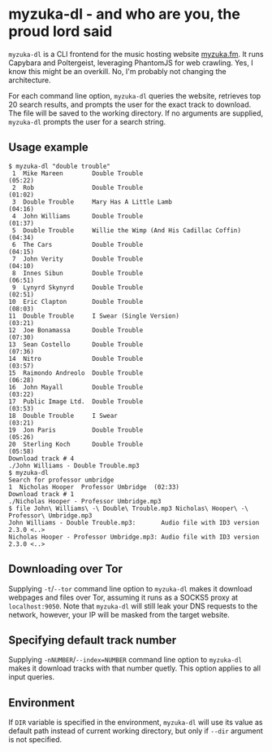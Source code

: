 myzuka-dl - and who are you, the proud lord said
================================================
`myzuka-dl` is a CLI frontend for the music hosting website
[myzuka.fm](https://myzuka.fm). It runs Capybara and Poltergeist, leveraging
PhantomJS for web crawling. Yes, I know this might be an overkill. No, I'm
probably not changing the architecture.

For each command line option, `myzuka-dl` queries the website, retrieves top 20
search results, and prompts the user for the exact track to download. The file
will be saved to the working directory. If no arguments are supplied,
`myzuka-dl` prompts the user for a search string.

Usage example
-------------
```
$ myzuka-dl "double trouble"
 1  Mike Mareen        Double Trouble                             (05:22)
 2  Rob                Double Trouble                             (01:02)
 3  Double Trouble     Mary Has A Little Lamb                     (04:16)
 4  John Williams      Double Trouble                             (01:37)
 5  Double Trouble     Willie the Wimp (And His Cadillac Coffin)  (04:34)
 6  The Cars           Double Trouble                             (04:15)
 7  John Verity        Double Trouble                             (04:10)
 8  Innes Sibun        Double Trouble                             (06:51)
 9  Lynyrd Skynyrd     Double Trouble                             (02:51)
10  Eric Clapton       Double Trouble                             (08:03)
11  Double Trouble     I Swear (Single Version)                   (03:21)
12  Joe Bonamassa      Double Trouble                             (07:30)
13  Sean Costello      Double Trouble                             (07:36)
14  Nitro              Double Trouble                             (03:57)
15  Raimondo Andreolo  Double Trouble                             (06:28)
16  John Mayall        Double Trouble                             (03:22)
17  Public Image Ltd.  Double Trouble                             (03:53)
18  Double Trouble     I Swear                                    (03:21)
19  Jon Paris          Double Trouble                             (05:26)
20  Sterling Koch      Double Trouble                             (05:58)
Download track # 4
./John Williams - Double Trouble.mp3
$ myzuka-dl
Search for professor umbridge
1  Nicholas Hooper  Professor Umbridge  (02:33)
Download track # 1
./Nicholas Hooper - Professor Umbridge.mp3
$ file John\ Williams\ -\ Double\ Trouble.mp3 Nicholas\ Hooper\ -\ Professor\ Umbridge.mp3
John Williams - Double Trouble.mp3:       Audio file with ID3 version 2.3.0 <..>
Nicholas Hooper - Professor Umbridge.mp3: Audio file with ID3 version 2.3.0 <..>
```

Downloading over Tor
--------------------
Supplying `-t`/`--tor` command line option to `myzuka-dl` makes it download
webpages and files over Tor, assuming it runs as a SOCKS5 proxy at
`localhost:9050`. Note that `myzuka-dl` will still leak your DNS requests to
the network, however, your IP will be masked from the target website.

Specifying default track number
-------------------------------
Supplying `-nNUMBER`/`--index=NUMBER` command line option to `myzuka-dl` makes
it download tracks with that number quetly. This option applies to all input
queries.

Environment
-----------
If `DIR` variable is specified in the environment, `myzuka-dl` will use its
value as default path instead of current working directory, but only if `--dir`
argument is not specified.
